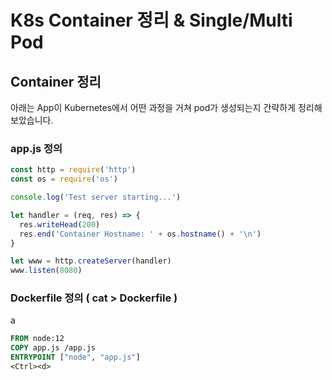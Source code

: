 # K8s Container 정리 & Single/Multi Pod

## Container 정리

아래는 App이 Kubernetes에서 어떤 과정을 거쳐 pod가 생성되는지 간략하게 정리해 보았습니다.

### app.js 정의

```js
const http = require('http')
const os = require('os')

console.log('Test server starting...')

let handler = (req, res) => {
  res.writeHead(200)
  res.end('Container Hostname: ' + os.hostname() + '\n')
}

let www = http.createServer(handler)
www.listen(8080)
```

### Dockerfile 정의 ( cat > Dockerfile )
a
```dockerfile
FROM node:12
COPY app.js /app.js
ENTRYPOINT ["node", "app.js"]
<Ctrl><d>
```
